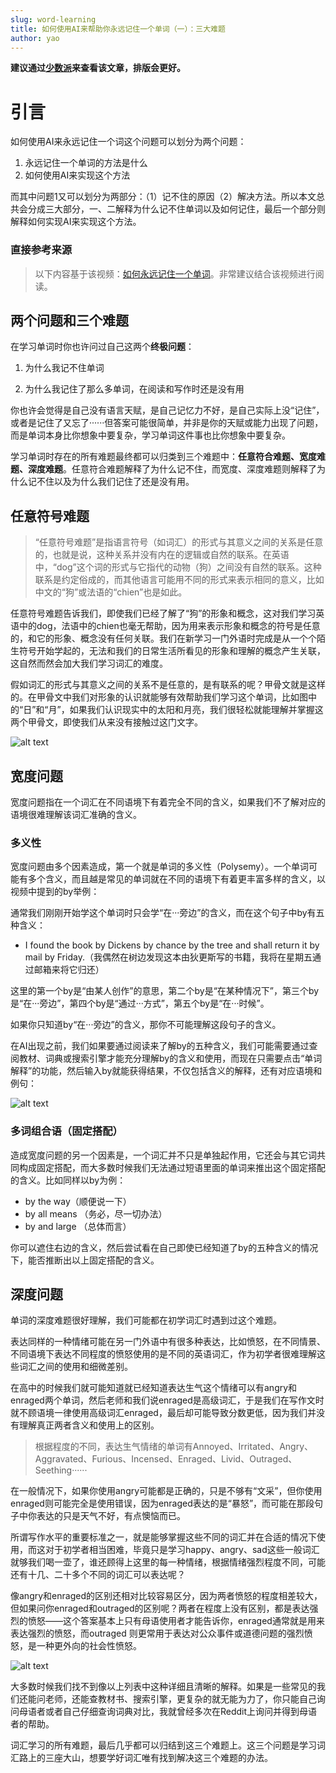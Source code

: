 ```yaml
---
slug: word-learning
title: 如何使用AI来帮助你永远记住一个单词（一）：三大难题
author: yao
---
```


**建议通过[少数派](https://sspai.com/post/91178)来查看该文章，排版会更好。**

# 引言

如何使用AI来永远记住一个词这个问题可以划分为两个问题：

1. 永远记住一个单词的方法是什么
2. 如何使用AI来实现这个方法

而其中问题1又可以划分为两部分：（1）记不住的原因（2）解决方法。所以本文总共会分成三大部分，一、二解释为什么记不住单词以及如何记住，最后一个部分则解释如何实现AI来实现这个方法。


### 直接参考来源

> 以下内容基于该视频：[如何永远记住一个单词](https://www.bilibili.com/festival/jzj2023?bvid=BV1ns4y1A7fj)。非常建议结合该视频进行阅读。

## 两个问题和三个难题

在学习单词时你也许问过自己这两个**终极问题**：

1. 为什么我记不住单词

2. 为什么我记住了那么多单词，在阅读和写作时还是没有用

你也许会觉得是自己没有语言天赋，是自己记忆力不好，是自己实际上没“记住”，或者是记住了又忘了······但答案可能很简单，并非是你的天赋或能力出现了问题，而是单词本身比你想象中要复杂，学习单词这件事也比你想象中要复杂。

学习单词时存在的所有难题最终都可以归类到三个难题中：**任意符合难题、宽度难题、深度难题**。任意符合难题解释了为什么记不住，而宽度、深度难题则解释了为什么记不住以及为什么我们记住了还是没有用。


## 任意符号难题

> “任意符号难题”是指语言符号（如词汇）的形式与其意义之间的关系是任意的，也就是说，这种关系并没有内在的逻辑或自然的联系。在英语中，“dog”这个词的形式与它指代的动物（狗）之间没有自然的联系。这种联系是约定俗成的，而其他语言可能用不同的形式来表示相同的意义，比如中文的“狗”或法语的“chien”也是如此。

任意符号难题告诉我们，即使我们已经了解了“狗”的形象和概念，这对我们学习英语中的dog，法语中的chien也毫无帮助，因为用来表示形象和概念的符号是任意的，和它的形象、概念没有任何关联。我们在新学习一门外语时完成是从一个个陌生符号开始学起的，无法和我们的日常生活所看见的形象和理解的概念产生关联，这自然而然会加大我们学习词汇的难度。

假如词汇的形式与其意义之间的关系不是任意的，是有联系的呢？甲骨文就是这样的。在甲骨文中我们对形象的认识就能够有效帮助我们学习这个单词，比如图中的“日”和“月”，如果我们认识现实中的太阳和月亮，我们很轻松就能理解并掌握这两个甲骨文，即使我们从来没有接触过这门文字。

![alt text](image-13.png)

## 宽度问题

宽度问题指在一个词汇在不同语境下有着完全不同的含义，如果我们不了解对应的语境很难理解该词汇准确的含义。

### 多义性

宽度问题由多个因素造成，第一个就是单词的多义性（Polysemy）。一个单词可能有多个含义，而且越是常见的单词就在不同的语境下有着更丰富多样的含义，以视频中提到的by举例：

通常我们刚刚开始学这个单词时只会学“在···旁边”的含义，而在这个句子中by有五种含义：

- I found the book by Dickens by chance by the tree and shall return it by mail by Friday.（我偶然在树边发现这本由狄更斯写的书籍，我将在星期五通过邮箱来将它归还）

这里的第一个by是“由某人创作”的意思，第二个by是“在某种情况下”，第三个by是“在···旁边”，第四个by是“通过···方式”，第五个by是“在···时候”。

如果你只知道by“在···旁边”的含义，那你不可能理解这段句子的含义。

在AI出现之前，我们如果要通过阅读来了解by的五种含义，我们可能需要通过查阅教材、词典或搜索引擎才能充分理解by的含义和使用，而现在只需要点击“单词解释”的功能，然后输入by就能获得结果，不仅包括含义的解释，还有对应语境和例句：

![alt text](image-9.png)


### 多词组合语（固定搭配）

造成宽度问题的另一个因素是，一个词汇并不只是单独起作用，它还会与其它词共同构成固定搭配，而大多数时候我们无法通过短语里面的单词来推出这个固定搭配的含义。比如同样以by为例：

- by the way（顺便说一下）
- by all means （务必，尽一切办法）
- by and large （总体而言）

你可以遮住右边的含义，然后尝试看在自己即使已经知道了by的五种含义的情况下，能否推断出以上固定搭配的含义。


## 深度问题

单词的深度难题很好理解，我们可能都在初学词汇时遇到过这个难题。

表达同样的一种情绪可能在另一门外语中有很多种表达，比如愤怒，在不同情景、不同语境下表达不同程度的愤怒使用的是不同的英语词汇，作为初学者很难理解这些词汇之间的使用和细微差别。

在高中的时候我们就可能知道就已经知道表达生气这个情绪可以有angry和enraged两个单词，然后老师和我们说enraged是高级词汇，于是我们在写作文时就不顾语境一律使用高级词汇enraged，最后却可能导致分数更低，因为我们并没有理解真正两者含义和使用上的区别。

> 根据程度的不同，表达生气情绪的单词有Annoyed、Irritated、Angry、Aggravated、Furious、Incensed、Enraged、Livid、Outraged、Seething······

在一般情况下，如果你使用angry可能都是正确的，只是不够有“文采”，但你使用enraged则可能完全是使用错误，因为enraged表达的是“暴怒”，而可能在那段句子中你表达的只是天气不好，有点懊恼而已。

所谓写作水平的重要标准之一，就是能够掌握这些不同的词汇并在合适的情况下使用，而这对于初学者相当困难，毕竟只是学习happy、angry、sad这些一般词汇就够我们喝一壶了，谁还顾得上这里的每一种情绪，根据情绪强烈程度不同，可能还有十几、二十多个不同的词汇可以表达呢？

像angry和enraged的区别还相对比较容易区分，因为两者愤怒的程度相差较大，但如果问你enraged和outraged的区别呢？两者在程度上没有区别，都是表达强烈的愤怒——这个答案基本上只有母语使用者才能告诉你，enraged通常就是用来表达强烈的愤怒，而outraged 则更常用于表达对公众事件或道德问题的强烈愤怒，是一种更外向的社会性愤怒。

![alt text](image-14.png)

大多数时候我们找不到像以上列表中这种详细且清晰的解释。如果是一些常见的我们还能问老师，还能查教材书、搜索引擎，更复杂的就无能为力了，你只能自己询问母语者或者自己仔细查询词典对比，我就曾经多次在Reddit上询问并得到母语者的帮助。



词汇学习的所有难题，最后几乎都可以归结到这三个难题上。这三个问题是学习词汇路上的三座大山，想要学好词汇唯有找到解决这三个难题的办法。